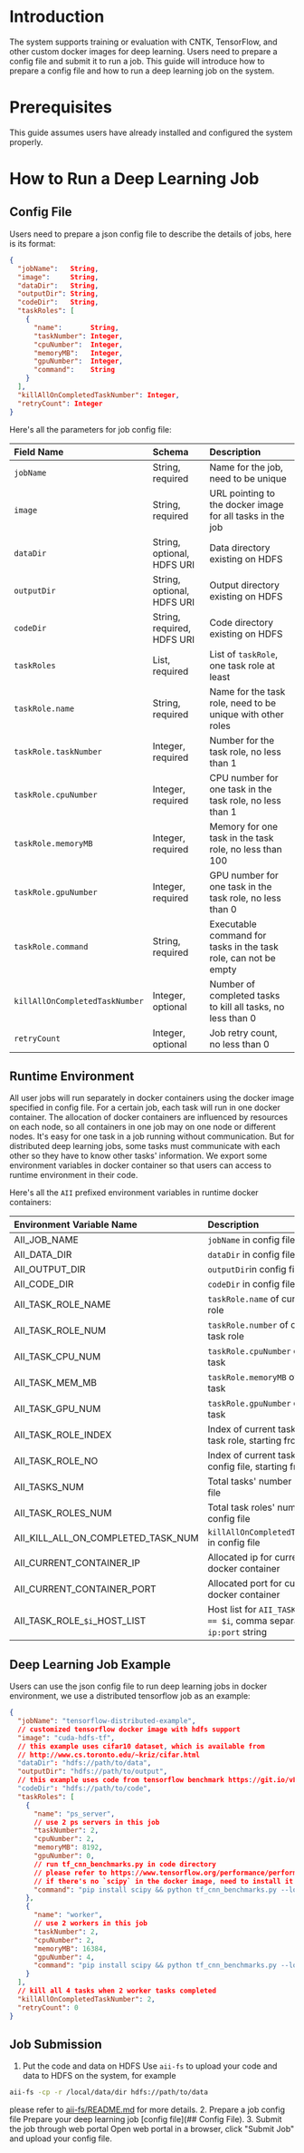 # Introduction

The system supports training or evaluation with CNTK, TensorFlow, and other custom docker images for deep learning. Users need to prepare a config file and submit it to run a job. This guide will introduce how to prepare a config file and how to run a deep learning job on the system.


# Prerequisites

This guide assumes users have already installed and configured the system properly.


# How to Run a Deep Learning Job

## Config File

Users need to prepare a json config file to describe the details of jobs, here is its format:

```json
{
  "jobName":   String,
  "image":     String,
  "dataDir":   String,
  "outputDir": String,
  "codeDir":   String,
  "taskRoles": [
    {
      "name":       String,
      "taskNumber": Integer,
      "cpuNumber":  Integer,
      "memoryMB":   Integer,
      "gpuNumber":  Integer,
      "command":    String
    }
  ],
  "killAllOnCompletedTaskNumber": Integer,
  "retryCount": Integer
}
```

Here's all the parameters for job config file:

| Field Name                     | Schema                     | Description                              |
| :----------------------------- | :------------------------- | :--------------------------------------- |
| `jobName`                      | String, required           | Name for the job, need to be unique      |
| `image`                        | String, required           | URL pointing to the docker image for all tasks in the job |
| `dataDir`                      | String, optional, HDFS URI | Data directory existing on HDFS          |
| `outputDir`                    | String, optional, HDFS URI | Output directory existing on HDFS        |
| `codeDir`                      | String, required, HDFS URI | Code directory existing on HDFS          |
| `taskRoles`                    | List, required             | List of `taskRole`, one task role at least |
| `taskRole.name`                | String, required           | Name for the task role, need to be unique with other roles |
| `taskRole.taskNumber`          | Integer, required          | Number for the task role, no less than 1 |
| `taskRole.cpuNumber`           | Integer, required          | CPU number for one task in the task role, no less than 1 |
| `taskRole.memoryMB`            | Integer, required          | Memory for one task in the task role, no less than 100 |
| `taskRole.gpuNumber`           | Integer, required          | GPU number for one task in the task role, no less than 0 |
| `taskRole.command`             | String, required           | Executable command for tasks in the task role, can not be empty |
| `killAllOnCompletedTaskNumber` | Integer, optional          | Number of completed tasks to kill all tasks, no less than 0 |
| `retryCount`                   | Integer, optional          | Job retry count, no less than 0          |


## Runtime Environment

All user jobs will run separately in docker containers using the docker image specified in config file. For a certain job, each task will run in one docker container. The allocation of docker containers are influenced by resources on each node, so all containers in one job may on one node or different nodes. It's easy for one task in a job running without communication. But for distributed deep learning jobs, some tasks must communicate with each other so they have to know other tasks' information. We export some environment variables in docker container so that users can access to runtime environment in their code.

Here's all the `AII` prefixed environment variables in runtime docker containers:

| Environment Variable Name          | Description                              |
| :--------------------------------- | :--------------------------------------- |
| AII_JOB_NAME                       | `jobName` in config file                 |
| AII_DATA_DIR                       | `dataDir` in config file                 |
| AII_OUTPUT_DIR                     | `outputDir`in config file                |
| AII_CODE_DIR                       | `codeDir` in config file                 |
| AII_TASK_ROLE_NAME                 | `taskRole.name` of current task role     |
| AII_TASK_ROLE_NUM                  | `taskRole.number` of current task role   |
| AII_TASK_CPU_NUM                   | `taskRole.cpuNumber` of current task     |
| AII_TASK_MEM_MB                    | `taskRole.memoryMB` of current task      |
| AII_TASK_GPU_NUM                   | `taskRole.gpuNumber` of current task     |
| AII_TASK_ROLE_INDEX                | Index of current task in the task role, starting from 0 |
| AII_TASK_ROLE_NO                   | Index of current task role in config file, starting from 0 |
| AII_TASKS_NUM                      | Total tasks' number in config file       |
| AII_TASK_ROLES_NUM                 | Total task roles' number in config file  |
| AII_KILL_ALL_ON_COMPLETED_TASK_NUM | `killAllOnCompletedTaskNumber` in config file |
| AII_CURRENT_CONTAINER_IP           | Allocated ip for current docker container |
| AII_CURRENT_CONTAINER_PORT         | Allocated port for current docker container |
| AII_TASK_ROLE\_`$i`\_HOST_LIST     | Host list for `AII_TASK_ROLE_NO == $i`, comma separated `ip:port` string |


## Deep Learning Job Example

Users can use the json config file to run deep learning jobs in docker environment, we use a distributed tensorflow job as an example:

```json
{
  "jobName": "tensorflow-distributed-example",
  // customized tensorflow docker image with hdfs support
  "image": "cuda-hdfs-tf",
  // this example uses cifar10 dataset, which is available from
  // http://www.cs.toronto.edu/~kriz/cifar.html
  "dataDir": "hdfs://path/to/data",
  "outputDir": "hdfs://path/to/output",
  // this example uses code from tensorflow benchmark https://git.io/vF4wT
  "codeDir": "hdfs://path/to/code",
  "taskRoles": [
    {
      "name": "ps_server",
      // use 2 ps servers in this job
      "taskNumber": 2,
      "cpuNumber": 2,
      "memoryMB": 8192,
      "gpuNumber": 0,
      // run tf_cnn_benchmarks.py in code directory
      // please refer to https://www.tensorflow.org/performance/performance_models#executing_the_script for arguments' detail
      // if there's no `scipy` in the docker image, need to install it first
      "command": "pip install scipy && python tf_cnn_benchmarks.py --local_parameter_device=cpu --num_gpus=4 --batch_size=32 --model=resnet20 --variable_update=parameter_server --data_dir=$AII_DATA_DIR --data_name=cifar10 --train_dir=$AII_OUTPUT_DIR --ps_hosts=$AII_TASK_ROLE_0_HOST_LIST --worker_hosts=$AII_TASK_ROLE_1_HOST_LIST --job_name=ps --task_index=$AII_TASK_ROLE_INDEX"
    },
    {
      "name": "worker",
      // use 2 workers in this job
      "taskNumber": 2,
      "cpuNumber": 2,
      "memoryMB": 16384,
      "gpuNumber": 4,
      "command": "pip install scipy && python tf_cnn_benchmarks.py --local_parameter_device=cpu --num_gpus=4 --batch_size=32 --model=resnet20 --variable_update=parameter_server --data_dir=$AII_DATA_DIR --data_name=cifar10 --train_dir=$AII_OUTPUT_DIR --ps_hosts=$AII_TASK_ROLE_0_HOST_LIST --worker_hosts=$AII_TASK_ROLE_1_HOST_LIST --job_name=worker --task_index=$AII_TASK_ROLE_INDEX"
    }
  ],
  // kill all 4 tasks when 2 worker tasks completed
  "killAllOnCompletedTaskNumber": 2,
  "retryCount": 0
}
```


## Job Submission

1. Put the code and data on HDFS
  Use `aii-fs` to upload your code and data to HDFS on the system, for example
  ```sh
  aii-fs -cp -r /local/data/dir hdfs://path/to/data
  ```
  please refer to [aii-fs/README.md](aii-fs/README.md) for more details.
2. Prepare a job config file
  Prepare your deep learning job [config file](## Config File).
3. Submit the job through web portal
  Open web portal in a browser, click "Submit Job" and upload your config file.
